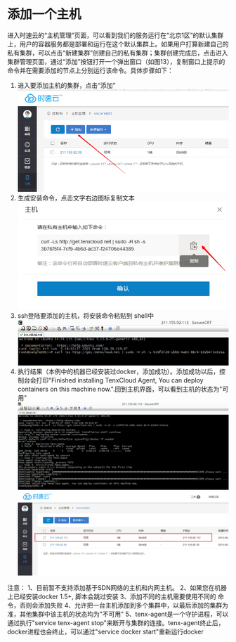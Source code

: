# 添加一个主机
进入时速云的“主机管理”页面，可以看到我们的服务运行在“北京1区”的默认集群上，用户的容器服务都是部署和运行在这个默认集群上。如果用户打算新建自己的私有集群，可以点击“新建集群”创建自己的私有集群；集群创建完成后，点击进入集群管理页面，通过“添加”按钮打开一个弹出窗口（如图13），复制窗口上提示的命令并在需要添加的节点上分别运行该命令。具体步骤如下：
1. 进入要添加主机的集群，点击“添加”
![host1](/doc/v1/images/host/add-host-0.png)
2. 生成安装命令，点击文字右边图标复制文本
![host1](/doc/v1/images/host/add-host-1.png)
3. ssh登陆要添加的主机，将安装命令粘贴到 shell中
![host1](/doc/v1/images/host/add-host-2.png)
4. 执行结果（本例中的机器已经安装过docker，添加成功）。添加成功以后，控制台会打印"Finished installing TenxCloud Agent, You can deploy containers on this machine now.".回到主机界面，可以看到主机的状态为"可用"
![host1](/doc/v1/images/host/add-host-3.png)
![host1](/doc/v1/images/host/add-host-4.png)

注意：
1、目前暂不支持添加基于SDN网络的主机和内网主机。
2、如果您在机器上已经安装docker 1.5+, 脚本会跳过安装
3、添加不同的主机需要使用不同的 命令，否则会添加失败
4、允许把一台主机添加到多个集群中，以最后添加的集群为准，其他集群中该主机的状态均为"不可用"
5、tenx-agent是一个守护进程，可以通过执行"service tenx-agent stop"来断开与集群的连接。tenx-agent终止后，docker进程也会终止，可以通过"service docker start"重新运行docker
